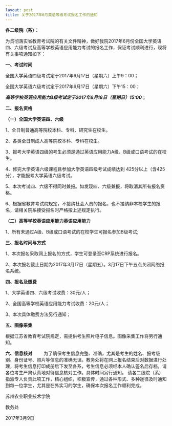 ```yaml
---
layout: post
title: 关于2017年6月英语等级考试报名工作的通知
---
```


**各二级院（系）：**
 
为贯彻落实省教育考试院的有关文件精神，做好我院2017年6月份全国大学英语四、六级考试及高等学校英语应用能力考试的报名工作，保证考试顺利进行，现将有关事项通知如下：

<!--more-->

**一、考试时间**

全国大学英语四级考试定于2017年6月17日（星期六）上午9：00；
 
全国大学英语六级考试定于2017年6月17日（星期六）下午15：00；
 
***高等学校英语应用能力B级考试定于2017年6月18日（星期日）15:00***；
 
**二、报名资格**
 
**（一）全国大学英语四、六级**
 
1、全日制普通高等院校本科、专科、研究生在校生。
 
2、各类全日制成人高等院校本科、专科在校生。
 
3、报考大学英语四级的考生必须是通过英语应用能力A级、B级或口语考试的在校生。
 
4、修完大学英语六级课程且参加大学英语四级考试成绩达到 425分以上（含425分），才能报考大学英语六级考试。
 
5、本次考试四、六级不得同时兼报。如发现四、六级兼报，将取消其所有报名资格。
 
6、根据省教育考试院规定，不接纳社会人员的报名，也不接纳非本校学生的报名，请相关院系接受报名时严格按上述规定执行。
 
**（二）高等学校英语应用能力英语应用能力**
 
1、所有未通过A级、B级或口语考试的在校学生可报名参加B级考试;
 
**三、报名时间与方式**
 
1、本次报名采取网上报名的方式，学生可登录至CRP系统进行报名。

2、本次报名截止日期为2017年3月17日（星期五）。3月17日下午五点关闭网络报名系统。
 
**四、报名及缴费**
 
1、大学英语四、六级考试收费：30元/人；

2、全国高等学校英语应用能力考试收费：20元/人；
 
3、本次具体缴费方法另行通知；
 
**五、图像采集**
 
根据江苏省教育考试院规定，需提供考生照片电子信息。图像采集工作将另行通知。
 
**六、信息核对**
　　
为了确保考生信息完整、准确，尤其是考生的姓名、报考级别、身份证号、照片等信息的准确无误。教务处将在网上报名结束后对数据进行处理，将考生信息打印成册后下发至各系，考生信息必须经本人确认签名后存档，请各位考生严肃认真地对待信息核对工作。具体时间另行通知。
请各二级院（系）指派专人负责此项工作，精心组织，积极宣传，通过各种形式、多种途径及时通知到每一位学生，尤其是在外实习的学生，确保本次报名工作顺利完成。


苏州农业职业技术学院
 
教务处
 
2017年3月9日
